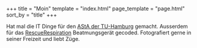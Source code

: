 +++
title = "Moin"
template = "index.html"
page_template = "page.html"
sort_by = "title"
+++

Hat mal die IT Dinge für den [AStA der TU-Hamburg](https://www.asta.tuhh.de) gemacht. Ausserdem für das [RescueRespiration](https://rescue-respiration.org) Beatmungsgerät gecoded. Fotografiert gerne in seiner Freizeit und liebt Züge.

